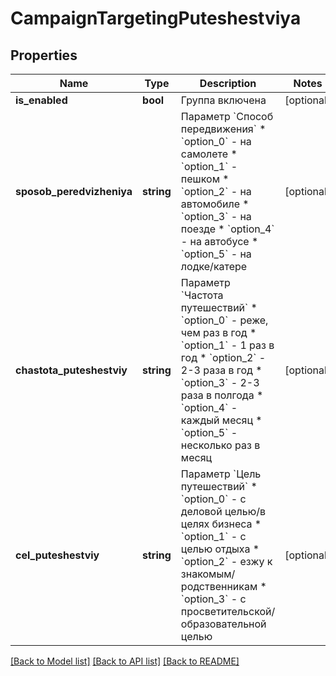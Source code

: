 # CampaignTargetingPuteshestviya

## Properties
Name | Type | Description | Notes
------------ | ------------- | ------------- | -------------
**is_enabled** | **bool** | Группа включена | [optional] 
**sposob_peredvizheniya** | **string** | Параметр &#x60;Способ передвижения&#x60;  * &#x60;option_0&#x60; - на самолете * &#x60;option_1&#x60; - пешком * &#x60;option_2&#x60; - на автомобиле * &#x60;option_3&#x60; - на поезде * &#x60;option_4&#x60; - на автобусе * &#x60;option_5&#x60; - на лодке/катере | [optional] 
**chastota_puteshestviy** | **string** | Параметр &#x60;Частота путешествий&#x60;  * &#x60;option_0&#x60; - реже, чем раз в год * &#x60;option_1&#x60; - 1 раз в год * &#x60;option_2&#x60; - 2-3 раза в год * &#x60;option_3&#x60; - 2-3 раза в полгода * &#x60;option_4&#x60; - каждый месяц * &#x60;option_5&#x60; - несколько раз в месяц | [optional] 
**cel_puteshestviy** | **string** | Параметр &#x60;Цель путешествий&#x60;  * &#x60;option_0&#x60; - с деловой целью/в целях бизнеса * &#x60;option_1&#x60; - с целью отдыха * &#x60;option_2&#x60; - езжу к знакомым/родственникам * &#x60;option_3&#x60; - с просветительской/образовательной целью | [optional] 

[[Back to Model list]](../README.md#documentation-for-models) [[Back to API list]](../README.md#documentation-for-api-endpoints) [[Back to README]](../README.md)


